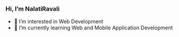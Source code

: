 ### Hi, I’m NalatiRavali
- 👀 I’m interested in Web Development
- 🌱 I’m currently learning Web and Mobile Application Development
